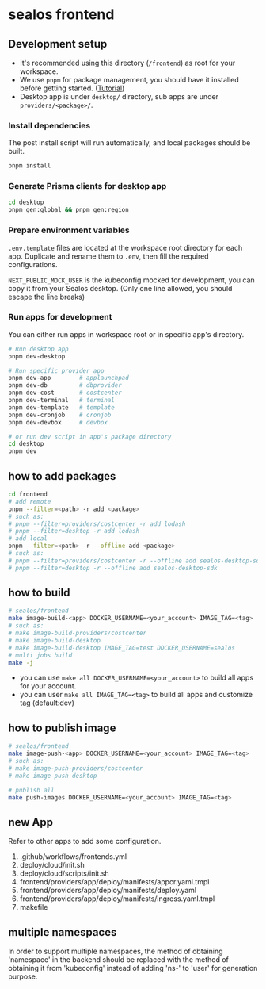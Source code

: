 # sealos frontend

## Development setup

- It's recommended using this directory (`/frontend`) as root for your workspace.
- We use `pnpm` for package management, you should have it installed before getting started. ([Tutorial](https://pnpm.io/installation))
- Desktop app is under `desktop/` directory, sub apps are under `providers/<package>/`.

### Install dependencies

The post install script will run automatically, and local packages should be built.

```sh
pnpm install
```

### Generate Prisma clients for desktop app

```sh
cd desktop
pnpm gen:global && pnpm gen:region
```

### Prepare environment variables

`.env.template` files are located at the workspace root directory for each app. Duplicate and rename them to `.env`, then fill the required configurations.

`NEXT_PUBLIC_MOCK_USER` is the kubeconfig mocked for development, you can copy it from your Sealos desktop. (Only one line allowed, you should escape the line breaks)

### Run apps for development

You can either run apps in workspace root or in specific app's directory.

```sh
# Run desktop app
pnpm dev-desktop

# Run specific provider app
pnpm dev-app        # applaunchpad
pnpm dev-db         # dbprovider
pnpm dev-cost       # costcenter
pnpm dev-terminal   # terminal
pnpm dev-template   # template
pnpm dev-cronjob    # cronjob
pnpm dev-devbox     # devbox

# or run dev script in app's package directory
cd desktop
pnpm dev
```

## how to add packages

```bash
cd frontend
# add remote
pnpm --filter=<path> -r add <package>
# such as:
# pnpm --filter=providers/costcenter -r add lodash
# pnpm --filter=desktop -r add lodash
# add local
pnpm --filter=<path> -r --offline add <package>
# such as:
# pnpm --filter=providers/costcenter -r --offline add sealos-desktop-sdk
# pnpm --filter=desktop -r --offline add sealos-desktop-sdk
```

## how to build

```bash
# sealos/frontend
make image-build-<app> DOCKER_USERNAME=<your_account> IMAGE_TAG=<tag>
# such as:
# make image-build-providers/costcenter
# make image-build-desktop
# make image-build-desktop IMAGE_TAG=test DOCKER_USERNAME=sealos
# multi jobs build
make -j
```

- you can use `make all DOCKER_USERNAME=<your_account>` to build all apps for your account.
- you can user `make all IMAGE_TAG=<tag>` to build all apps and customize tag (default:dev)

## how to publish image

```bash
# sealos/frontend
make image-push-<app> DOCKER_USERNAME=<your_account> IMAGE_TAG=<tag>
# such as:
# make image-push-providers/costcenter
# make image-push-desktop

# publish all
make push-images DOCKER_USERNAME=<your_account> IMAGE_TAG=<tag>
```

## new App

Refer to other apps to add some configuration.

1. .github/workflows/frontends.yml
2. deploy/cloud/init.sh
3. deploy/cloud/scripts/init.sh
4. frontend/providers/app/deploy/manifests/appcr.yaml.tmpl
5. frontend/providers/app/deploy/manifests/deploy.yaml
6. frontend/providers/app/deploy/manifests/ingress.yaml.tmpl
7. makefile

## multiple namespaces

In order to support multiple namespaces, the method of obtaining 'namespace' in the
backend should be replaced with the method of obtaining it from 'kubeconfig' instead
of adding 'ns-' to 'user' for generation purpose.
